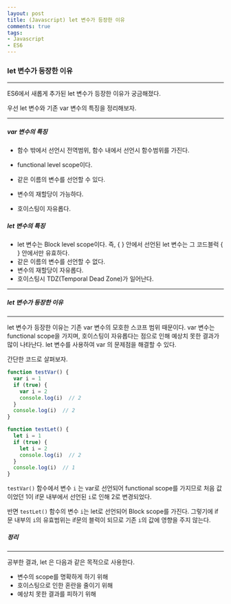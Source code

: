```yaml
---
layout: post
title: (Javascript) let 변수가 등장한 이유
comments: true
tags:
- Javascript
- ES6
---
```




### let 변수가 등장한 이유

---



ES6에서 새롭게 추가된 let 변수가 등장한 이유가 궁금해졌다. 

우선 let 변수와 기존 var 변수의 특징을 정리해보자.



---

##### var 변수의 특징

- 함수 밖에서 선언시 전역범위, 함수 내에서 선언시 함수범위를 가진다.

- functional level scope이다.

- 같은 이름의 변수를 선언할 수 있다.

- 변수의 재할당이 가능하다.

- 호이스팅이 자유롭다.


##### let 변수의 특징

* let 변수는 Block level scope이다. 즉, { } 안에서 선언된 let 변수는 그 코드블럭 { } 안에서만 유효하다.
* 같은 이름의 변수를 선언할 수 없다. 
* 변수의 재할당이 자유롭다.
* 호이스팅시 TDZ(Temporal Dead Zone)가 일어난다.

---





##### let 변수가 등장한 이유

---

let 변수가 등장한 이유는 기존 var 변수의 모호한 스코프 범위 때문이다. var 변수는 functional scope을 가지며, 호이스팅이 자유롭다는 점으로 인해 예상치 못한 결과가 많이 나타난다. let 변수를 사용하여 var 의 문제점을 해결할 수 있다.

간단한 코드로 살펴보자.

```javascript
function testVar() {
  var i = 1
  if (true) {
    var i = 2
    console.log(i)  // 2
  }
  console.log(i)  // 2
}

function testLet() {
  let i = 1
  if (true) {
    let i = 2
    console.log(i)  // 2
  }
  console.log(i)  // 1
}
```

`testVar()` 함수에서 변수 `i` 는 var로 선언되어 functional scope를 가지므로 처음 값이었던 1이 if문 내부에서 선언된 `i`로 인해 2로 변경되었다.

반면 `testLet()` 함수의 변수 `i`는 let로 선언되어 Block scope를 가진다. 그렇기에 if문 내부의 `i`의 유효범위는 if문의 블럭이 되므로 기존 `i`의 값에 영향을 주지 않는다.



##### 정리

---

공부한 결과, let 은 다음과 같은 목적으로 사용한다.

* 변수의 scope를 명확하게 하기 위해
* 호이스팅으로 인한 혼란을 줄이기 위해
* 예상치 못한 결과를 피하기 위해

